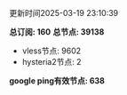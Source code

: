 更新时间2025-03-19 23:10:39

**总订阅: 160**
**总节点: 39138**
- vless节点: 9602
- hysteria2节点: 2

**google ping有效节点: 638**
